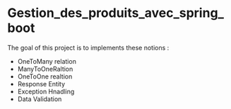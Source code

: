 # Gestion_des_produits_avec_spring_boot
The goal of this project is to implements these notions :
-  OneToMany relation
-  ManyToOneRaltion
-  OneToOne realtion
-  Response Entity
-  Exception Hnadling
-  Data Validation
  
